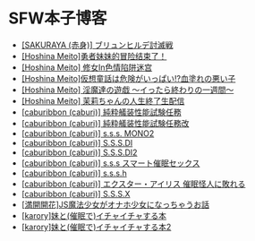 
# SFW本子博客
- [[SAKURAYA (赤身)] ブリュンヒルデ討滅戦](./dir/1.md)
- [[Hoshina Meito]勇者妹妹的冒险结束了！](./dir/2.md)
- [[Hoshina Meito] 修女In色情陷阱迷宫](./dir/3.md)
- [[Hoshina Meito]仮想童話は危険がいっぱい!?血塗れの悪い子](./dir/14.md)
- [[Hoshina Meito] 淫魔達の遊戯 ～イったら終わりの一週間～ ](./dir/15.md)
- [[Hoshina Meito] 茉莉ちゃんの人生終了生配信](./dir/16.md)
- [[caburibbon (caburi)] 純粋艤装性能試験任務](./dir/4.md)
- [[caburibbon (caburi)] 純粋艤装性能試験任務改](./dir/5.md)
- [[caburibbon (caburi)] s.s.s. MONO2](./dir/6.md)
- [[caburibbon (caburi)] S.S.S.DI](./dir/7.md)
- [[caburibbon (caburi)] S.S.S.DI2](./dir/8.md)
- [[caburibbon (caburi)] s.s.s スマート催眠セックス](./dir/9.md)
- [[caburibbon (caburi)] s.s.s.h](./dir/10.md)
- [[caburibbon (caburi)] エクスター・アイリス 催眠怪人に敗れる](./dir/11.md)
- [[caburibbon (caburi)] S.S.S.X](./dir/12.md)
- [[満開開花]JS魔法少女がオナホ少女になっちゃうお話](./dir/13.md)
- [[karory]妹と(催眠で)イチャイチャする本](./dir/17.md)
- [[karory]妹と(催眠で)イチャイチャする本2](./dir/18.md)
